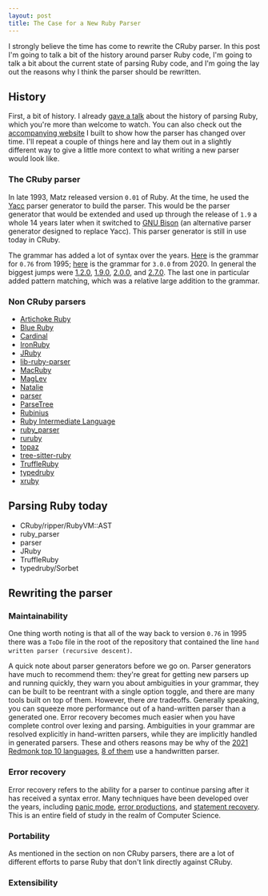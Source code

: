 ```yaml
---
layout: post
title: The Case for a New Ruby Parser
---
```


I strongly believe the time has come to rewrite the CRuby parser. In this post I'm going to talk a bit of the history around parser Ruby code, I'm going to talk a bit about the current state of parsing Ruby code, and I'm going the lay out the reasons why I think the parser should be rewritten.

## History

First, a bit of history. I already [gave a talk](https://youtu.be/lUIt2UWXW-I) about the history of parsing Ruby, which you're more than welcome to watch. You can also check out the [accompanying website](https://kddnewton.com/parsing-ruby/) I built to show how the parser has changed over time. I'll repeat a couple of things here and lay them out in a slightly different way to give a little more context to what writing a new parser would look like.

### The CRuby parser

In late 1993, Matz released version `0.01` of Ruby. At the time, he used the [Yacc](https://en.wikipedia.org/wiki/Yacc) parser generator to build the parser. This would be the parser generator that would be extended and used up through the release of `1.9` a whole 14 years later when it switched to [GNU Bison](https://en.wikipedia.org/wiki/GNU_Bison) (an alternative parser generator designed to replace Yacc). This parser generator is still in use today in CRuby.

The grammar has added a lot of syntax over the years. [Here](https://kddnewton.com/parsing-ruby/ebnf/0.76.txt) is the grammar for `0.76` from 1995; [here](https://kddnewton.com/parsing-ruby/ebnf/3.0.0.txt) is the grammar for `3.0.0` from 2020. In general the biggest jumps were [1.2.0](https://kddnewton.com/parsing-ruby/ebnf/1.2.1.txt), [1.9.0](https://kddnewton.com/parsing-ruby/ebnf/1.9.0.txt), [2.0.0](https://kddnewton.com/parsing-ruby/ebnf/2.0.0.txt), and [2.7.0](https://kddnewton.com/parsing-ruby/ebnf/2.7.0.txt). The last one in particular added pattern matching, which was a relative large addition to the grammar.

### Non CRuby parsers

* [Artichoke Ruby](https://github.com/artichoke/artichoke)
* [Blue Ruby](https://archive.sap.com/kmuuid2/408a9a3b-03f9-2b10-b29c-f0a3374b19d8/Blue%20Ruby%3A%20A%20Ruby%20VM%20in%20ABAP.pdf)
* [Cardinal](https://github.com/parrot/cardinal)
* [IronRuby](http://www.wilcob.com/Wilco/IronRuby/microsoft_ironruby.aspx)
* [JRuby](https://github.com/jruby/jruby)
* [lib-ruby-parser](https://github.com/lib-ruby-parser/lib-ruby-parser)
* [MacRuby](https://github.com/MacRuby/MacRuby)
* [MagLev](https://github.com/MagLev/maglev)
* [Natalie](https://github.com/natalie-lang/natalie)
* [parser](https://github.com/whitequark/parser)
* [ParseTree](https://github.com/seattlerb/parsetree)
* [Rubinius](https://github.com/carlosbrando/melbourne)
* [Ruby Intermediate Language](http://www.cs.umd.edu/projects/PL/druby/papers/druby-dls09.pdf)
* [ruby_parser](https://github.com/seattlerb/ruby_parser)
* [ruruby](https://github.com/sisshiki1969/ruruby)
* [topaz](https://github.com/topazproject/topaz)
* [tree-sitter-ruby](https://github.com/tree-sitter/tree-sitter-ruby)
* [TruffleRuby](https://github.com/oracle/truffleruby)
* [typedruby](https://github.com/typedruby/typedruby)
* [xruby](https://code.google.com/archive/p/xruby/)

## Parsing Ruby today

* CRuby/ripper/RubyVM::AST
* ruby_parser
* parser
* JRuby
* TruffleRuby
* typedruby/Sorbet

## Rewriting the parser

### Maintainability

One thing worth noting is that all of the way back to version `0.76` in 1995 there was a `ToDo` file in the root of the repository that contained the line `hand written parser (recursive descent)`.

A quick note about parser generators before we go on. Parser generators have much to recommend them: they're great for getting new parsers up and running quickly, they warn you about ambiguities in your grammar, they can be built to be reentrant with a single option toggle, and there are many tools built on top of them. However, there _are_ tradeoffs. Generally speaking, you can squeeze more performance out of a hand-written parser than a generated one. Error recovery becomes much easier when you have complete control over lexing and parsing. Ambiguities in your grammar are resolved explicitly in hand-written parsers, while they are implicitly handled in generated parsers. These and others reasons may be why of the [2021 Redmonk top 10 languages](https://redmonk.com/sogrady/2021/03/01/language-rankings-1-21/), [8 of them](https://notes.eatonphil.com/parser-generators-vs-handwritten-parsers-survey-2021.html) use a handwritten parser.

### Error recovery

Error recovery refers to the ability for a parser to continue parsing after it has received a syntax error. Many techniques have been developed over the years, including [panic mode](http://www.cs.ecu.edu/karl/4627/spr18/Notes/Bison/error.html), [error productions](https://www.gnu.org/software/bison/manual/html_node/Error-Recovery.html), and [statement recovery](https://github.com/microsoft/tolerant-php-parser/blob/main/docs/HowItWorks.md). This is an entire field of study in the realm of Computer Science.

### Portability

As mentioned in the section on non CRuby parsers, there are a lot of different efforts to parse Ruby that don't link directly against CRuby.

### Extensibility


